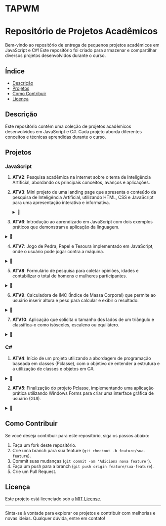 # TAPWM
# Repositório de Projetos Acadêmicos

Bem-vindo ao repositório de entrega de pequenos projetos acadêmicos em JavaScript e C#! Este repositório foi criado para armazenar e compartilhar diversos projetos desenvolvidos durante o curso.

## Índice

- [Descrição](#descrição)
- [Projetos](#projetos)
- [Como Contribuir](#como-contribuir)
- [Licença](#licença)

## Descrição

Este repositório contém uma coleção de projetos acadêmicos desenvolvidos em JavaScript e C#. Cada projeto aborda diferentes conceitos e técnicas aprendidas durante o curso.


## Projetos

### JavaScript

1. **ATV2**: Pesquisa acadêmica na internet sobre o tema de Inteligência Artificial, abordando os principais conceitos, avanços e aplicações.
2. **ATV3**: Mini projeto de uma landing page que apresenta o conteúdo da pesquisa de Inteligência Artificial, utilizando HTML, CSS e JavaScript para uma apresentação interativa e informativa.
   <details>
   <summary>📸</summary>
   
   ![imagem](Atv3.PNG)
   
   </details>

3. **ATV6**: Introdução ao aprendizado em JavaScript com dois exemplos práticos que demonstram a aplicação da linguagem.
<details>
  <summary>📸</summary>
  
  ![Screenshot do Projeto ATV6a](Atv6a.PNG)
  ![Screenshot do Projeto ATV6b](Atv6b.PNG)

</details>

4. **ATV7**: Jogo de Pedra, Papel e Tesoura implementado em JavaScript, onde o usuário pode jogar contra a máquina.
<details>
  <summary>📸 </summary>
  
  ![Screenshot do Projeto ATV7a](Atv7a.PNG)
  ![Screenshot do Projeto ATV7b](Atv7b.PNG)

</details>

5. **ATV8**: Formulário de pesquisa para coletar opiniões, idades e contabilizar o total de homens e mulheres participantes.
<details>
  <summary>📸</summary>
  
  ![Screenshot do Projeto ATV8](Atv8.PNG)

</details>

6. **ATV9**: Calculadora de IMC (Índice de Massa Corporal) que permite ao usuário inserir altura e peso para calcular e exibir o resultado.
<details>
  <summary>📸</summary>
  
  ![Screenshot do Projeto ATV9](Atv9.PNG)

</details>

7. **ATV10**: Aplicação que solicita o tamanho dos lados de um triângulo e classifica-o como isósceles, escaleno ou equilátero.
<details>
  <summary>📸</summary>
  
  ![Screenshot do Projeto ATV10](Atv10.PNG)

</details>

### C#

1. **ATV4**: Início de um projeto utilizando a abordagem de programação baseada em classes (Pclasse), com o objetivo de entender a estrutura e a utilização de classes e objetos em C#.
<details>
  <summary>📸</summary>
  
  ![Screenshot do Projeto ATV4](Atv4.PNG)

</details>

2. **ATV5**: Finalização do projeto Pclasse, implementando uma aplicação prática utilizando Windows Forms para criar uma interface gráfica de usuário (GUI).


<details>
  <summary>📸</summary>
  
  ![Screenshot do Projeto ATV5](Atv5.PNG)

</details>


   
## Como Contribuir

Se você deseja contribuir para este repositório, siga os passos abaixo:

1. Faça um fork deste repositório.
2. Crie uma branch para sua feature (`git checkout -b feature/sua-feature`).
3. Commit suas mudanças (`git commit -am 'Adiciona nova feature'`).
4. Faça um push para a branch (`git push origin feature/sua-feature`).
5. Crie um Pull Request.

## Licença

Este projeto está licenciado sob a [MIT License](LICENSE).

---

Sinta-se à vontade para explorar os projetos e contribuir com melhorias e novas ideias. Qualquer dúvida, entre em contato!

